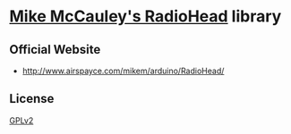 # [Mike McCauley's RadioHead](http://www.airspayce.com/mikem/arduino/RadioHead/) library

## Official Website

* http://www.airspayce.com/mikem/arduino/RadioHead/

## License

[GPLv2](./LICENSE)